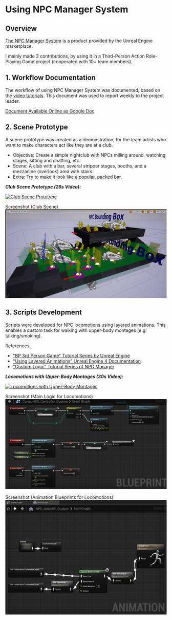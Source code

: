 # Using NPC Manager System

## Overview

[The NPC Manager System](https://www.unrealengine.com/marketplace/en-US/product/npc-manager-system) 
is a product provided by the Unreal Engine marketplace.

I mainly made 3 contributions, by using it in a Third-Person Action Role-Playing Game project (cooperated with 10+ team members).

## 1. Workflow Documentation

The workflow of using NPC Manager System was documented, based on the [video tutorials](https://www.youtube.com/watch?v=vZ2Svyb1vio&list=PLziQlhUd357hXTKzhm_U5WswPrbJbVRRO).
This document was used to report weekly to the project leader.

[Document Available Online as Google Doc](https://docs.google.com/document/d/1iXxkULiVVd8wTTEx0adqSmqz9vc8MzKe12o9aDRWOKQ/edit)

## 2. Scene Prototype 

A scene prototype was created as a demonstration, for the team artists who want to make characters act like they are at a club.
* Objective: Create a simple nightclub with NPCs milling around, watching stages, sitting and chatting, etc.
* Scene: A club with a bar, several stripper stages, booths, and a mezzanine (overlook) area with stairs.
* Extra: Try to make it look like a popular, packed bar.
 
***Club Scene Prototype (26s Video):***

[![Club Scene Prototype](http://img.youtube.com/vi/3V_RR_bHeis/0.jpg)](http://www.youtube.com/watch?v=3V_RR_bHeis "Club Scene Prototype")

Screenshot (Club Scene)
![Screenshot (Club Scene)](pics/pic1.png "Screenshot (Club Scene)")

## 3. Scripts Development

Scripts were developed for NPC locomotions using layered animations. This enables a custom task for walking with upper-body montages (e.g. talking/smoking).

References: 
* ["BP 3rd Person Game" Tutorial Series by Unreal Engine](https://www.youtube.com/watch?v=hRO82u1phyw&list=PLhf5YCdusazmDTAEdV5jDhKWeGE1iqF2X)
* ["Using Layered Animations" Unreal Engine 4 Documentation](https://docs.unrealengine.com/en-US/AnimatingObjects/SkeletalMeshAnimation/AnimHowTo/AdditiveAnimations/index.html)
* ["Custom Logic" Tutorial Series of NPC Manager](https://www.youtube.com/watch?v=e5femnMekSg)

***Locomotions with Upper-Body Montages (30s Video):***

[![Locomotions with Upper-Body Montages](http://img.youtube.com/vi/0CJ4hmiWiMI/0.jpg)](http://www.youtube.com/watch?v=0CJ4hmiWiMI "Locomotions with Upper-Body Montages")

Screenshot (Main Logic for Locomotions)
![Screenshot (Main Logic for Locomotions)](pics/pic2.png "Screenshot (Main Logic for Locomotions)")

Screenshot (Animation Blueprints for Locomotions)
![Screenshot (Animation Blueprints for Locomotions)](pics/pic3.png "Screenshot (Animation Blueprints for Locomotions)")
